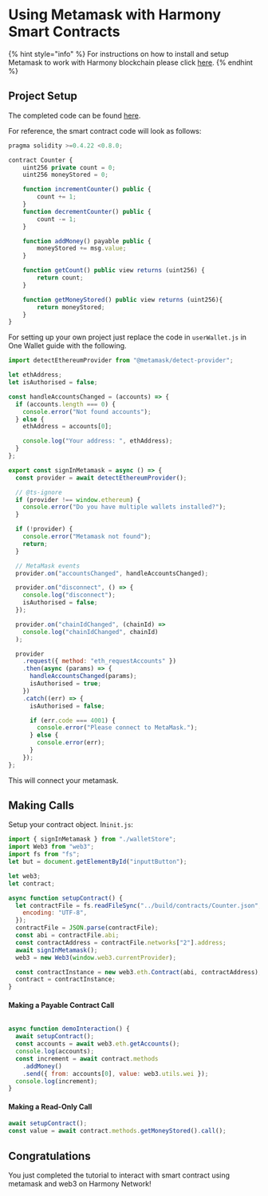 # Using Metamask with Harmony Smart Contracts

{% hint style="info" %}
For instructions on how to install and setup Metamask to work with Harmony blockchain please click [here](../../../general/wallets/browser-extensions-wallets/metamask-wallet/).
{% endhint %}

## Project Setup

The completed code can be found [here](https://github.com/rachit2501/Smart-Contract-Demo/tree/master/MetaMask).

For reference, the smart contract code will look as follows:

```javascript
pragma solidity >=0.4.22 <0.8.0;

contract Counter {
    uint256 private count = 0;
    uint256 moneyStored = 0;

    function incrementCounter() public {
        count += 1;
    }
    function decrementCounter() public {
        count -= 1;
    }

    function addMoney() payable public {
        moneyStored += msg.value;
    }

    function getCount() public view returns (uint256) {
        return count;
    }

    function getMoneyStored() public view returns (uint256){
        return moneyStored;
    }
}
```

For setting up your own project just replace the code in `userWallet.js` in One Wallet guide with the following.

```javascript
import detectEthereumProvider from "@metamask/detect-provider";

let ethAddress;
let isAuthorised = false;

const handleAccountsChanged = (accounts) => {
  if (accounts.length === 0) {
    console.error("Not found accounts");
  } else {
    ethAddress = accounts[0];

    console.log("Your address: ", ethAddress);
  }
};

export const signInMetamask = async () => {
  const provider = await detectEthereumProvider();

  // @ts-ignore
  if (provider !== window.ethereum) {
    console.error("Do you have multiple wallets installed?");
  }

  if (!provider) {
    console.error("Metamask not found");
    return;
  }

  // MetaMask events
  provider.on("accountsChanged", handleAccountsChanged);

  provider.on("disconnect", () => {
    console.log("disconnect");
    isAuthorised = false;
  });

  provider.on("chainIdChanged", (chainId) =>
    console.log("chainIdChanged", chainId)
  );

  provider
    .request({ method: "eth_requestAccounts" })
    .then(async (params) => {
      handleAccountsChanged(params);
      isAuthorised = true;
    })
    .catch((err) => {
      isAuthorised = false;

      if (err.code === 4001) {
        console.error("Please connect to MetaMask.");
      } else {
        console.error(err);
      }
    });
};

```

This will connect your metamask.

## Making Calls

Setup your contract object. In`init.js`:

```javascript
import { signInMetamask } from "./walletStore";
import Web3 from "web3";
import fs from "fs";
let but = document.getElementById("inputtButton");

let web3;
let contract;

async function setupContract() {
  let contractFile = fs.readFileSync("../build/contracts/Counter.json", {
    encoding: "UTF-8",
  });
  contractFile = JSON.parse(contractFile);
  const abi = contractFile.abi;
  const contractAddress = contractFile.networks["2"].address;
  await signInMetamask();
  web3 = new Web3(window.web3.currentProvider);

  const contractInstance = new web3.eth.Contract(abi, contractAddress);
  contract = contractInstance;
}

```

#### Making a Payable Contract Call

```javascript

async function demoInteraction() {
  await setupContract();
  const accounts = await web3.eth.getAccounts();
  console.log(accounts);
  const increment = await contract.methods
    .addMoney()
    .send({ from: accounts[0], value: web3.utils.wei });
  console.log(increment);
}
```

#### Making a Read-Only Call

```javascript
await setupContract();
const value = await contract.methods.getMoneyStored().call();
```

## Congratulations

You just completed the tutorial to interact with smart contract using metamask and web3 on Harmony Network!
